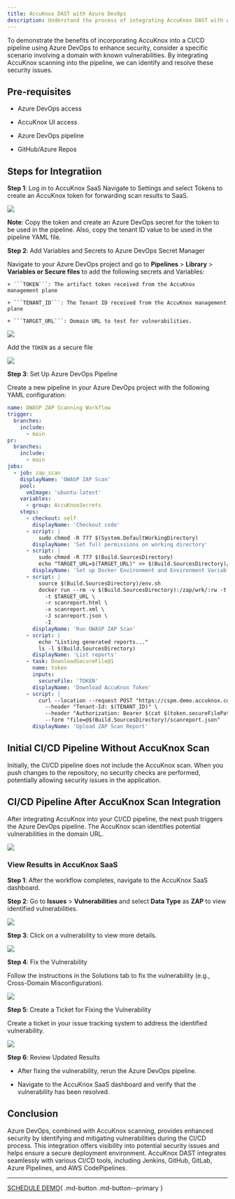 ```yaml
---
title: AccuKnox DAST with Azure DevOps
description: Understand the process of integrating AccuKnox DAST with Azure DevOps. By integrating AccuKnox DAST into the pipeline, you can identify and resolve security vulnerabilities for your applications.
---
```


To demonstrate the benefits of incorporating AccuKnox into a CI/CD pipeline using Azure DevOps to enhance security, consider a specific scenario involving a domain with known vulnerabilities. By integrating AccuKnox scanning into the pipeline, we can identify and resolve these security issues.

## **Pre-requisites**

- Azure DevOps access

- AccuKnox UI access

- Azure DevOps pipeline

- GitHub/Azure Repos

## **Steps for Integratiion**

**Step 1**: Log in to AccuKnox SaaS
Navigate to Settings and select Tokens to create an AccuKnox token for forwarding scan results to SaaS.

![](images/azure-devops/dast-gen-token.png)

**Note**: Copy the token and create an Azure DevOps secret for the token to be used in the pipeline. Also, copy the tenant ID value to be used in the pipeline YAML file.

**Step 2**: Add Variables and Secrets to Azure DevOps Secret Manager

Navigate to your Azure DevOps project and go to **Pipelines** > **Library** > **Variables or Secure files** to add the following secrets and Variables:

    + ```TOKEN```: The artifact token received from the AccuKnox management plane

    + ```TENANT_ID```: The Tenant ID received from the AccuKnox management plane

    + ```TARGET_URL```: Domain URL to test for vulnerabilities.

![](images/azure-devops/dast-vars.png)

Add the ```TOKEN``` as a secure file

![](images/azure-devops/dast-token.png)

**Step 3**: Set Up Azure DevOps Pipeline

Create a new pipeline in your Azure DevOps project with the following YAML configuration:

```yaml
name: OWASP ZAP Scanning Workflow
trigger:
  branches:
    include:
      - main
pr:
  branches:
    include:
      - main
jobs:
  - job: zap_scan
    displayName: 'OWASP ZAP Scan'
    pool:
      vmImage: 'ubuntu-latest'
    variables:
      - group: AccuKnoxSecrets
    steps:
      - checkout: self
        displayName: 'Checkout code'
      - script: |
          sudo chmod -R 777 $(System.DefaultWorkingDirectory)
        displayName: 'Set full permissions on working directory'
      - script: |
          sudo chmod -R 777 $(Build.SourcesDirectory)
          echo "TARGET_URL=$(TARGET_URL)" >> $(Build.SourcesDirectory)/env.sh
        displayName: 'Set up Docker Environment and Environment Variables'
      - script: |
          source $(Build.SourcesDirectory)/env.sh
          docker run --rm -v $(Build.SourcesDirectory):/zap/wrk/:rw -t zaproxy/zap-stable zap-baseline.py \
            -t $TARGET_URL \
            -r scanreport.html \
            -x scanreport.xml \
            -J scanreport.json \
            -I
        displayName: 'Run OWASP ZAP Scan'
      - script: |
          echo "Listing generated reports..."
          ls -l $(Build.SourcesDirectory)
        displayName: 'List reports'
      - task: DownloadSecureFile@1
        name: token
        inputs:
          secureFile: 'TOKEN'
        displayName: 'Download AccuKnox Token'
      - script: |
          curl --location --request POST "https://cspm.demo.accuknox.com/api/v1/artifact/?tenant_id=$(TENANT_ID)&data_type=ZAP&save_to_s3=false" \
            --header "Tenant-Id: $(TENANT_ID)" \
            --header "Authorization: Bearer $(cat $(token.secureFilePath))" \
            --form "file=@$(Build.SourcesDirectory)/scanreport.json"
        displayName: 'Upload ZAP Scan Report'
```

## **Initial CI/CD Pipeline Without AccuKnox Scan**

Initially, the CI/CD pipeline does not include the AccuKnox scan. When you push changes to the repository, no security checks are performed, potentially allowing security issues in the application.

## **CI/CD Pipeline After AccuKnox Scan Integration**

After integrating AccuKnox into your CI/CD pipeline, the next push triggers the Azure DevOps pipeline. The AccuKnox scan identifies potential vulnerabilities in the domain URL.

![](images/azure-devops/dast-scan.png)

### **View Results in AccuKnox SaaS**

**Step 1**: After the workflow completes, navigate to the AccuKnox SaaS dashboard.

**Step 2**: Go to **Issues** > **Vulnerabilities** and select **Data Type** as **ZAP** to view identified vulnerabilities.

![](images/azure-devops/dast-results.png)

**Step 3**: Click on a vulnerability to view more details.

![](images/azure-devops/dast-misconf.png)

**Step 4**: Fix the Vulnerability

Follow the instructions in the Solutions tab to fix the vulnerability (e.g., Cross-Domain Misconfiguration).

![](images/azure-devops/dast-sol.png)

**Step 5**: Create a Ticket for Fixing the Vulnerability

Create a ticket in your issue tracking system to address the identified vulnerability.

![](images/azure-devops/dast-ticket.png)

**Step 6**: Review Updated Results

- After fixing the vulnerability, rerun the Azure DevOps pipeline.

- Navigate to the AccuKnox SaaS dashboard and verify that the vulnerability has been resolved.

## **Conclusion**

Azure DevOps, combined with AccuKnox scanning, provides enhanced security by identifying and mitigating vulnerabilities during the CI/CD process. This integration offers visibility into potential security issues and helps ensure a secure deployment environment. AccuKnox DAST integrates seamlessly with various CI/CD tools, including Jenkins, GitHub, GitLab, Azure Pipelines, and AWS CodePipelines.

- - -
[SCHEDULE DEMO](https://www.accuknox.com/contact-us){ .md-button .md-button--primary }